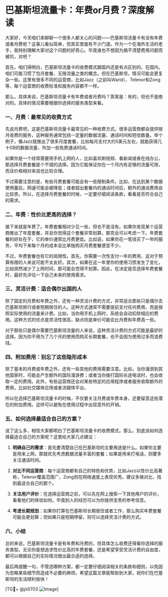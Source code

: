 # 巴基斯坦流量卡：年费or月费？深度解读

大家好，今天咱们来聊聊一个很多人都关心的问题——巴基斯坦流量卡有没有年费或者月费呢？这事儿看似简单，但其实里面有不少门道。作为一个在海外生活的老手，我特别理解大家对这个问题的好奇心。毕竟谁也不想因为搞不清楚费用问题而被坑，对吧？

首先，咱们得明白，巴基斯坦流量卡的收费模式跟国内还是有点区别的。在国内，咱们可能习惯了包月套餐、无限流量之类的概念。但在巴基斯坦，情况可能会更复杂一些。这里有很多不同的运营商，比如Jazz（之前叫Warid）、Telenor和Zong等，每个运营商的收费标准和服务内容都不一样。

那么，具体来说，巴基斯坦流量卡有年费或者月费吗？答案是：有的，但也不是绝对的。具体的情况需要根据你选择的服务类型来看。

### 一、月费：最常见的收费方式

先说月费吧，这是巴基斯坦流量卡最常见的一种收费方式。很多运营商都会提供按月收费的服务，这种服务通常包括一定量的数据流量、通话时间和短信数量。举个例子，像Jazz就推出了很多月度套餐，比如每月支付大约5美元左右，就能获得几十GB的数据流量，外加一些免费通话时间。

如果你是一个经常需要用手机上网的人，比如喜欢刷视频、看新闻或者在线办公，那选择月费套餐是个不错的选择。因为它能保证你在一个月内有足够的流量可用，而且价格相对来说也比较合理。

不过需要注意的是，有些月费套餐可能会有一些限制条件。比如，在达到某个数据使用量后，网速可能会被降低；或者超出套餐内的通话时间后，额外的通话费用会比较贵。所以，在选择月费套餐的时候，一定要仔细阅读条款，看看是否符合自己的需求。

### 二、年费：性价比更高的选择？

接下来就是年费了。年费套餐相对少见一些，但也不是没有。如果你发现某个运营商推出了年度套餐，并且你觉得这个套餐非常划算，那完全可以考虑一下。年费套餐的好处在于，它的单价通常比月费更低。比如说，如果你花一笔钱买了一年的服务，平均下来每个月的成本会比单独购买月费套餐便宜不少。

不过，年费套餐也有它的局限性。首先，你需要一次性支付一年的费用，这对于预算有限的人来说可能不太友好。其次，如果在这一年里你的使用习惯发生了变化，比如突然减少了上网时间，那可能会觉得不划算。因此，在决定是否选择年费套餐时，最好先评估一下自己未来的使用需求。

### 三、灵活计费：适合偶尔出国的人

除了固定的月费和年费之外，还有一种灵活计费的方式，非常适合那些只是偶尔去巴基斯坦旅行或者短期居住的人。这种方式通常不需要提前支付任何费用，而是按照实际使用的流量来计费。比如，当你用手机上网时，系统会自动扣除相应的费用。这种方式的优点是灵活性很高，缺点则是单价可能会比月费和年费高一些。

对于那些只是偶尔需要巴基斯坦流量的人来说，这种灵活计费的方式可能是最好的选择。因为你不用为了几个月的使用而购买长期套餐，也不会因为使用过多而浪费钱。

### 四、附加费用：别忘了这些隐形成本

除了基本的月费或年费之外，还有一些其他的费用需要注意。比如，当你漫游到其他国家时，可能会产生额外的国际漫游费；或者当你拨打国际长途电话时，也会收取一定的费用。此外，有些运营商还会对某些特定的应用程序或者服务收取额外的费用，比如社交媒体应用或者流媒体平台。

所以在选择巴基斯坦流量卡的时候，不仅要关注月费或年费本身，还要留意这些潜在的附加费用。这样可以避免在使用过程中出现意外的开销。

### 五、如何选择最适合自己的方案？

说了这么多，相信大家都明白了巴基斯坦流量卡的收费模式。那么，到底该如何选择最适合自己的方案呢？这里给大家几点建议：

1. **明确自己的需求**：首先要清楚自己在巴基斯坦的主要用途是什么。如果你主要是用来上网，那就优先考虑数据流量丰富的套餐；如果是用来打电话，则要多关注通话时间。

2. **对比不同运营商**：每个运营商都有自己的特色和优势，比如Jazz以性价比高著称，Telenor覆盖范围广，Zong则在网络速度上表现优秀。建议多做对比，找到最适合自己的那个。

3. **关注用户评价**：在选择运营商之前，可以先在网上搜索一下其他用户的评价，看看他们的体验如何。毕竟别人的经历可以为你提供宝贵的参考信息。

4. **考虑长期规划**：如果你打算在巴基斯坦长期居住或者工作，那么购买年费套餐可能会更划算；但如果只是短期停留，则可以选择灵活计费的方式。

### 六、小结

总的来说，巴基斯坦流量卡是有年费和月费的，但具体怎么收费还得看你选择的服务类型。无论你是想追求性价比高的年费套餐，还是希望享受灵活计费的自由度，都可以根据自己的实际情况做出最合适的选择。

最后再提醒一句，不管选哪种方案，都一定要仔细阅读相关的条款和细则，以免因为忽略某些细节而造成不必要的麻烦。希望这篇文章能帮助到大家，祝你们在巴基斯坦的生活顺利愉快！

[TG💪+ @jx0703 ![Image](https://github.com/user-attachments/assets/dbca1d08-cadb-493c-b0ec-ad6f7a83f270)]